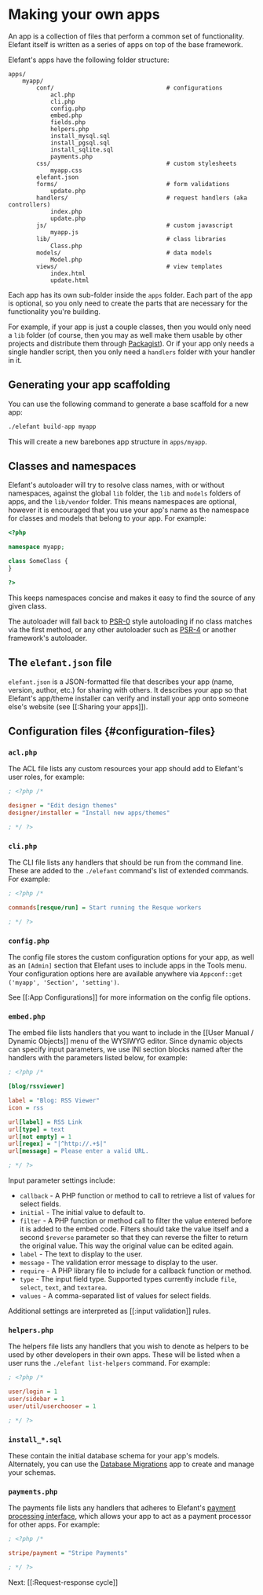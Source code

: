 # Making your own apps

An app is a collection of files that perform a common set of functionality. Elefant itself is written as a series of apps on top of the base framework.

Elefant's apps have the following folder structure:

	apps/
		myapp/
			conf/                                # configurations
				acl.php
				cli.php
				config.php
				embed.php
				fields.php
				helpers.php
				install_mysql.sql
				install_pgsql.sql
				install_sqlite.sql
				payments.php
			css/                                 # custom stylesheets
				myapp.css
			elefant.json
			forms/                               # form validations
				update.php
			handlers/                            # request handlers (aka controllers)
				index.php
				update.php
			js/                                  # custom javascript
				myapp.js
			lib/                                 # class libraries
				Class.php
			models/                              # data models
				Model.php
			views/                               # view templates
				index.html
				update.html

Each app has its own sub-folder inside the `apps` folder. Each part of the app is optional, so you only need to create the parts that are necessary for the functionality you're building.

For example, if your app is just a couple classes, then you would only need a `lib` folder (of course, then you may as well make them usable by other projects and distribute them through [Packagist](https://packagist.org/)). Or if your app only needs a single handler script, then you only need a `handlers` folder with your handler in it.

## Generating your app scaffolding

You can use the following command to generate a base scaffold for a new app:

~~~bash
./elefant build-app myapp
~~~

This will create a new barebones app structure in `apps/myapp`.

## Classes and namespaces

Elefant's autoloader will try to resolve class names, with or without namespaces, against the global `lib` folder, the `lib` and `models` folders of apps, and the `lib/vendor` folder. This means namespaces are optional, however it is encouraged that you use your app's name as the namespace for classes and models that belong to your app. For example:

~~~php
<?php

namespace myapp;

class SomeClass {
}

?>
~~~

This keeps namespaces concise and makes it easy to find the source of any given class.

The autoloader will fall back to [PSR-0](http://www.php-fig.org/psr/psr-0/) style autoloading if no class matches via the first method, or any other autoloader such as [PSR-4](http://www.php-fig.org/psr/psr-4/) or another framework's autoloader.

## The `elefant.json` file

`elefant.json` is a JSON-formatted file that describes your app (name, version, author, etc.) for sharing with others. It describes your app so that Elefant's app/theme installer can verify and install your app onto someone else's website (see [[:Sharing your apps]]).

## Configuration files {#configuration-files}

### `acl.php`

The ACL file lists any custom resources your app should add to Elefant's user roles, for example:

~~~ini
; <?php /*

designer = "Edit design themes"
designer/installer = "Install new apps/themes"

; */ ?>
~~~

### `cli.php`

The CLI file lists any handlers that should be run from the command line. These are added to the `./elefant` command's list of extended commands. For example:

~~~ini
; <?php /*

commands[resque/run] = Start running the Resque workers

; */ ?>
~~~

### `config.php`

The config file stores the custom configuration options for your app, as well as an `[Admin]` section that Elefant uses to include apps in the Tools menu. Your configuration options here are available anywhere via `Appconf::get ('myapp', 'Section', 'setting')`.

See [[:App Configurations]] for more information on the config file options.

### `embed.php`

The embed file lists handlers that you want to include in the [[User Manual / Dynamic Objects]] menu of the WYSIWYG editor. Since dynamic objects can specify input parameters, we use INI section blocks named after the handlers with the parameters listed below, for example:

~~~ini
; <?php /*

[blog/rssviewer]

label = "Blog: RSS Viewer"
icon = rss

url[label] = RSS Link
url[type] = text
url[not empty] = 1
url[regex] = "|^http://.+$|"
url[message] = Please enter a valid URL.

; */ ?>
~~~

Input parameter settings include:

* `callback` - A PHP function or method to call to retrieve a list of values for select fields.
* `initial` - The initial value to default to.
* `filter` - A PHP function or method call to filter the value entered before it is added to the embed code. Filters should take the value itself and a second `$reverse` parameter so that they can reverse the filter to return the original value. This way the original value can be edited again.
* `label` - The text to display to the user.
* `message` - The validation error message to display to the user.
* `require` - A PHP library file to include for a callback function or method.
* `type` - The input field type. Supported types currently include `file`, `select`, `text`, and `textarea`.
* `values` - A comma-separated list of values for select fields.

Additional settings are interpreted as [[:input validation]] rules.

### `helpers.php`

The helpers file lists any handlers that you wish to denote as helpers to be used by other developers in their own apps. These will be listed when a user runs the `./elefant list-helpers` command. For example:

~~~ini
; <?php /*

user/login = 1
user/sidebar = 1
user/util/userchooser = 1

; */ ?>
~~~

### `install_*.sql`

These contain the initial database schema for your app's models. Alternately, you can use the [Database Migrations](https://github.com/jbroadway/migrate) app to create and manage your schemas.

### `payments.php`

The payments file lists any handlers that adheres to Elefant's [payment processing interface](https://github.com/jbroadway/stripe#creating-a-member-payment-or-subscription-form), which allows your app to act as a payment processor for other apps. For example:

~~~ini
; <?php /*

stripe/payment = "Stripe Payments"

; */ ?>
~~~

Next: [[:Request-response cycle]]